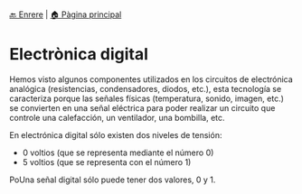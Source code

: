 [🔙 Enrere](../) | [🏠 Pàgina principal](http://danimrprofe.github.io/apuntes/)

# Electrònica digital

Hemos visto algunos componentes utilizados en los circuitos de electrónica analógica (resistencias, condensadores, diodos, etc.), esta tecnología se caracteriza porque las señales físicas (temperatura, sonido, imagen, etc.) se convierten en una señal eléctrica para poder realizar un circuito que controle una calefacción, un ventilador, una bombilla, etc.

En electrónica digital sólo existen dos niveles de tensión:

- 0 voltios (que se representa mediante el número 0)
- 5 voltios (que se representa con el número 1)

PoUna señal digital sólo puede tener dos valores, 0 y 1.